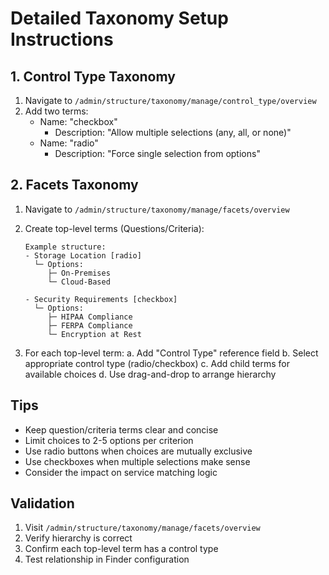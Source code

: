 # Detailed Taxonomy Setup Instructions

## 1. Control Type Taxonomy
1. Navigate to `/admin/structure/taxonomy/manage/control_type/overview`
2. Add two terms:
   - Name: "checkbox"
     - Description: "Allow multiple selections (any, all, or none)"
   - Name: "radio"
     - Description: "Force single selection from options"

## 2. Facets Taxonomy
1. Navigate to `/admin/structure/taxonomy/manage/facets/overview`
2. Create top-level terms (Questions/Criteria):
   ```
   Example structure:
   - Storage Location [radio]
     └─ Options:
        ├─ On-Premises
        └─ Cloud-Based
   
   - Security Requirements [checkbox]
     └─ Options:
        ├─ HIPAA Compliance
        ├─ FERPA Compliance
        └─ Encryption at Rest
   ```

3. For each top-level term:
   a. Add "Control Type" reference field
   b. Select appropriate control type (radio/checkbox)
   c. Add child terms for available choices
   d. Use drag-and-drop to arrange hierarchy

## Tips
- Keep question/criteria terms clear and concise
- Limit choices to 2-5 options per criterion
- Use radio buttons when choices are mutually exclusive
- Use checkboxes when multiple selections make sense
- Consider the impact on service matching logic

## Validation
1. Visit `/admin/structure/taxonomy/manage/facets/overview`
2. Verify hierarchy is correct
3. Confirm each top-level term has a control type
4. Test relationship in Finder configuration

